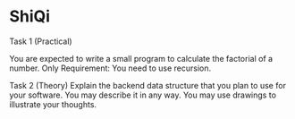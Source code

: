 # ShiQi
Task 1 (Practical)

You are expected to write a small program to calculate the factorial of a number.
Only Requirement:
	You need to use recursion.

Task 2 (Theory)
Explain the backend data structure that you plan to use for your software. You may describe it in any way. You may use drawings to illustrate your thoughts.
